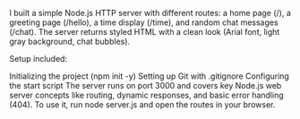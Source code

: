 I built a simple Node.js HTTP server with different routes: a home page (/), a greeting page (/hello), a time display (/time), and random chat messages (/chat). The server returns styled HTML with a clean look (Arial font, light gray background, chat bubbles).

Setup included:

Initializing the project (npm init -y)
Setting up Git with .gitignore
Configuring the start script
The server runs on port 3000 and covers key Node.js web server concepts like routing, dynamic responses, and basic error handling (404). To use it, run node server.js and open the routes in your browser.